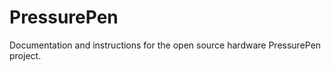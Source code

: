 PressurePen
===========

Documentation and instructions for the open source hardware PressurePen project.